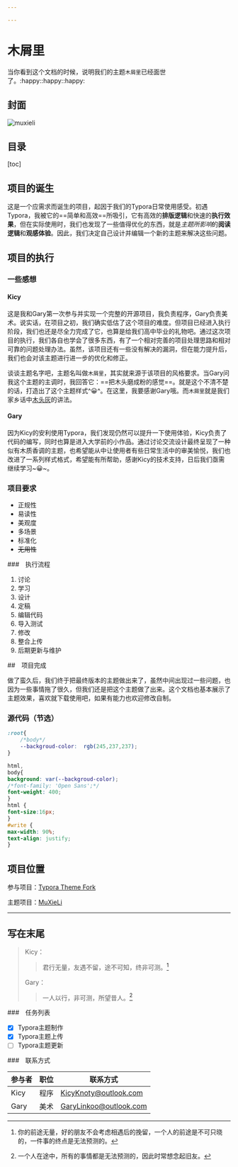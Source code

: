 ```yaml
---

---
```


# 木屑里

当你看到这个文档的时候，说明我们的主题`木屑里`已经面世了。:happy::happy::happy:

## 封面

![muxieli](Thumbnails\muxieli.png)

## 目录

[toc]

## 项目的诞生

这是一个应需求而诞生的项目，起因于我们的Typora日常使用感受。初遇Typora，我被它的==简单和高效==所吸引，它有高效的**排版逻辑**和快速的**执行效果**，但在实际使用时，我们也发现了一些值得优化的东西，就是*主题所影响*的**阅读逻辑**和**观感体验**。因此，我们决定自己设计并编辑一个新的主题来解决这些问题。

## 项目的执行

### 一些感想

#### Kicy

这是我和Gary第一次参与并实现一个完整的开源项目，我负责程序，Gary负责美术。说实话，在项目之初，我们确实低估了这个项目的难度。但项目已经进入执行阶段，我们也还是尽全力完成了它，也算是给我们高中毕业的礼物吧。通过这次项目的执行，我们各自也学会了很多东西，有了一个相对完善的项目处理思路和相对可靠的问题处理办法。虽然，该项目还有一些没有解决的漏洞，但在能力提升后，我们也会对该主题进行进一步的优化和修正。

谈谈主题名字吧，主题名叫做`木屑里`，其实就来源于该项目的风格要求。当Gary问我这个主题的主调时，我回答它：==把木头磨成粉的感觉==。就是这个不清不楚的话，打造出了这个主题样式^😀^。在这里，我要感谢Gary哦。而`木屑里`就是我们家乡话中<u>木头灰</u>的讲法。

#### Gary

因为Kicy的安利使用Typora，我们发现仍然可以提升一下使用体验，Kicy负责了代码的编写，同时也算是进入大学前的小作品。通过讨论交流设计最终呈现了一种似有木质香调的主题，也希望能从中让使用者有些日常生活中的审美愉悦，我们也改进了一系列样式格式，希望能有所帮助，感谢Kicy的技术支持，日后我们亟需继续学习~😀~。

### 项目要求

- 正规性
- 易读性
- 美观度
- 多场景
- 标准化
- ~~无用性~~

###　执行流程

1. 讨论
2. 学习
3. 设计
4. 定稿
5. 编辑代码
6. 导入测试
7. 修改
8. 整合上传
9. 后期更新与维护

##　项目完成

做了蛮久后，我们终于把最终版本的主题做出来了，虽然中间出现过一些问题，也因为一些事情拖了很久，但我们还是把这个主题做了出来。这个文档也基本展示了主题效果，喜欢就下载使用吧，如果有能力也欢迎修改自制。

### 源代码（节选）

```css
:root{
    /*body*/
    --backgroud-color:  rgb(245,237,237);
}

html,
body{
background: var(--backgroud-color);
/*font-family: 'Open Sans';*/
font-weight: 400;
}
html {
font-size:16px;
}
#write {
max-width: 90%;
text-align: justify;
}

```



## 项目位置

参与项目：[Typora Theme Fork](https://github.com/KicyKnoty/theme.typora.io)

主题项目：[MuXieLi](https://github.com/KicyKnoty/typora-theme-muxieli)

---

## 写在末尾

> Kicy：
>
> > 君行无量，友遇不留，途不可知，终非可测。[^1]
>
> Gary：
>
> > 一人以行，非可测，所望昔人。[^2]

[^1]: 你的前途无量，好的朋友不会考虑相遇后的挽留，一个人的前途是不可只晓的，一件事的终点是无法预测的。
[^2]: 一个人在途中，所有的事情都是无法预测的，因此时常想念起旧友。

###　任务列表

- [x] Typora主题制作
- [x] Typora主题上传
- [ ] Typora主题更新

###　联系方式

| 参与者 | 职位 | 联系方式               |
| ------ | ---- | ---------------------- |
| Kicy   | 程序 | KicyKnoty@outlook.com  |
| Gary   | 美术 | GaryLinkoo@outlook.com |

